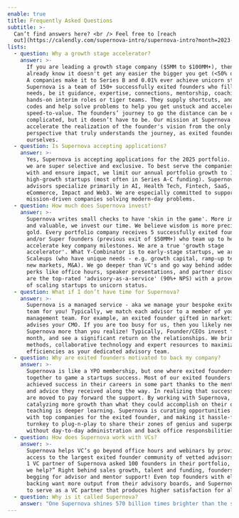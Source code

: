 ```yaml
---
enable: true
title: Frequently Asked Questions
subtitle: >-
  Can’t find answers here? <br /> Feel free to [reach
  out](https://calendly.com/supernova-intro/supernova-intro?month=2023-05).
lists:
  - question: Why a growth stage accelerator?
    answer: >-
      If you are leading a growth stage company ($5MM to $100MM+), then you
      already know it doesn't get any easier the bigger you get (<50% of Series
      A companies make it to Series B and 0.01% ever achieve unicorn status).
      Supernova is a team of 150+ successfully exited founders who fill specific
      needs, be it guidance, expertise, connections, mentorship, coaching and
      hands-on interim roles or tiger teams. They supply shortcuts, and cheat
      codes and help solve problems to help you get unstuck and accelerate
      speed-to-value. The founders’ journey to go the distance can be crazy
      complicated, but it doesn’t have to be. Our mission at Supernova is to
      accelerate the realization of the founder's vision from the only
      perspective that truly understands the journey, as exited founders
      ourselves. 
  - question: Is Supernova accepting applications?
    answer: >-
      Yes, Supernova is accepting applications for the 2025 portfolio. However,
      we are super selective and exclusive. To best serve the companies we work
      with and ensure impact, we limit our annual portfolio growth to 12
      high-growth startups (most often in Series A-C funding). Supernova
      advisors specialize primarily in AI, Health Tech, Fintech, SaaS,
      eCommerce, Impact and Web3. We are especially committed to supporting
      mission-driven companies solving modern-day problems.
  - question: How much does Supernova invest?
    answer: >-
      Supernova writes small checks to have 'skin in the game'. More importantly
      and valuable, we invest our time. We believe wisdom is more precious than
      gold. Every portfolio company receives 5 successfully exited founders
      and/or Super founders (previous exit of $50MM+) who team up to help
      accelerate key company milestones. We are a true 'growth stage
      accelerator'. What Y-Combinator is to early-stage startups, we are to
      Scaleups (who have unique needs - e.g. growth capital, ramp-up teams, win
      new markets, M&A). We go deeper than VC's and go way behind added-value
      perks like office hours, speaker presentations, and partner discounts. We
      are the top-rated 'advisory-as-a-service' (90%+ NPS) with a proven record
      of scaling startups to unicorn status. 
  - question: What if I don’t have time for Supernova?
    answer: >-
      Supernova is a managed service - aka we manage your bespoke exited founder
      team for you! Typically, we match each advisor to a member of your C-level
      management team. For example, an exited founder gifted in marketing
      advises your CMO. If you are too busy for us, then you likely need
      Supernova more than you realize! Typically, Founder/CEOs invest five a
      month, and see a significant return on the relationships. We bring proven
      methods, collaborative technology and expert resources to maximize shared
      efficiencies as your dedicated advisory team.
  - question: Why are exited founders motivated to back my company?
    answer: >-
      Supernova is like a YPO membership, but one where exited founders team up
      together to game a startups success. Most of our exited founders have
      achieved success in their careers in some part thanks to the mentorship
      and advice they received along the way. In realizing that success, they
      are moved to pay forward the support. By working with Supernova, they are
      catalyzing more growth than what they could accomplish on their own as
      teaching is deeper learning. Supernova is curating opportunities to work
      with top companies for the exited founder, and making it hassle-free and
      turnkey to plug-n-play to share their zones of genius and superpowers
      without day-to-day administration and back office responsbilities. 
  - question: How does Supernova work with VCs?
    answer: >-
      Supernova helps VC’s go beyond office hours and webinars by providing
      access to the largest exited founder community of vetted advisors. A Tier
      1 VC partner of Supernova asked 100 founders in their portfolio, “How can
      we help?” Right behind sales growth, talent and funding, founders are
      begging for advisor and mentor support! Even top founders with elite VC
      backing want more output from their advisory boards, and Supernova is able
      to serve as a VC partner that produces higher satisfaction for all.
  - question: Why is it called Supernova?
    answer: "One Supernova shines 570 billion times brighter than the sun. One sun sustains all life on planet earth. We believe it’s time for solo stars (founders) to combine their life force energy and shine brighter together. By serving as spokes on one founder flywheel, we move energy more powerfully and efficiently through startups and their ecosystems. We exist to unify our superpowers as quantum creators and play as one all-star team for venture humanity.\U0001F31F"
---
```



